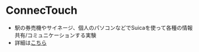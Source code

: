 <h1 class="project-name">ConnecTouch</h1>

<ul>
  <li>駅の券売機やサイネージ、個人のパソコンなどでSuicaを使って各種の情報共有/コミュニケーションする実験</li>
  <li>詳細は<a href="http://ConnecTouch.org">こちら</a></li>
</ul>



